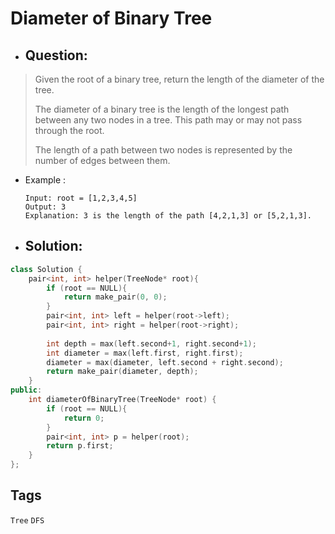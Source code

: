 # Diameter of Binary Tree
- ## Question:
>Given the root of a binary tree, return the length of the diameter of the tree.
>
>The diameter of a binary tree is the length of the longest path between any two nodes in a tree. This path may or may not pass through the root.
>
>The length of a path between two nodes is represented by the number of edges between them.


- Example :

      Input: root = [1,2,3,4,5]
      Output: 3
      Explanation: 3 is the length of the path [4,2,1,3] or [5,2,1,3].

- ## Solution:
```cpp
class Solution {
    pair<int, int> helper(TreeNode* root){
        if (root == NULL){
            return make_pair(0, 0);
        }
        pair<int, int> left = helper(root->left);
        pair<int, int> right = helper(root->right);
        
        int depth = max(left.second+1, right.second+1);
        int diameter = max(left.first, right.first);
        diameter = max(diameter, left.second + right.second);
        return make_pair(diameter, depth);
    }
public:
    int diameterOfBinaryTree(TreeNode* root) {
        if (root == NULL){
            return 0;
        }
        pair<int, int> p = helper(root);
        return p.first;
    }
};
```

## Tags
`Tree` `DFS`
